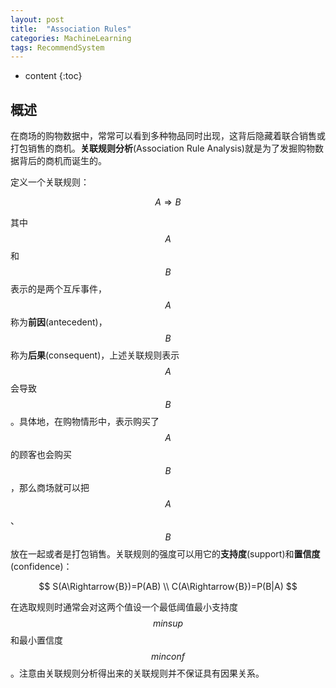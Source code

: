 ```yaml
---
layout: post
title:  "Association Rules"
categories: MachineLearning
tags: RecommendSystem
---
```


* content
{:toc}
## 概述

在商场的购物数据中，常常可以看到多种物品同时出现，这背后隐藏着联合销售或打包销售的商机。**关联规则分析**(Association Rule Analysis)就是为了发掘购物数据背后的商机而诞生的。

定义一个关联规则：

$$
A\Rightarrow{B}
$$

其中$$A​$$和$$B​$$表示的是两个互斥事件，$$A​$$称为**前因**(antecedent)，$$B​$$称为**后果**(consequent)，上述关联规则表示$$A​$$会导致$$B​$$。具体地，在购物情形中，表示购买了$$A​$$的顾客也会购买$$B​$$，那么商场就可以把$$A​$$、$$B​$$放在一起或者是打包销售。关联规则的强度可以用它的**支持度**(support)和**置信度**(confidence)：

$$
S(A\Rightarrow{B})=P(AB) \\
C(A\Rightarrow{B})=P(B|A)
$$

在选取规则时通常会对这两个值设一个最低阈值最小支持度$$minsup$$和最小置信度$$minconf$$。注意由关联规则分析得出来的关联规则并不保证具有因果关系。